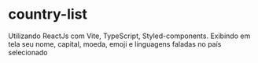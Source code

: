 # country-list
Utilizando ReactJs com Vite, TypeScript, Styled-components. Exibindo em tela seu nome, capital, moeda, emoji e linguagens faladas no país selecionado
